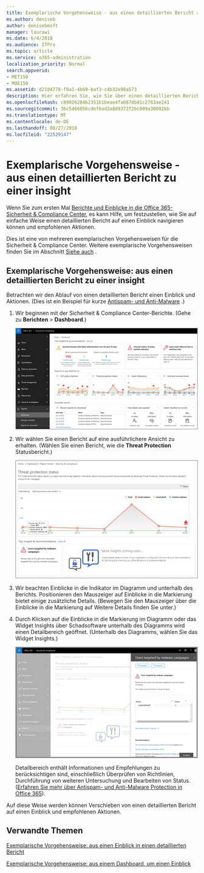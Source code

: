```yaml
---
title: Exemplarische Vorgehensweise - aus einen detaillierten Bericht zu einer insight
ms.author: deniseb
author: denisebmsft
manager: laurawi
ms.date: 6/4/2018
ms.audience: ITPro
ms.topic: article
ms.service: o365-administration
localization_priority: Normal
search.appverid:
- MET150
- MOE150
ms.assetid: d2104778-f0a1-4b69-baf3-c4b32e98a573
description: Hier erfahren Sie, wie Sie über einen detaillierten Bericht an einen Einblick in empfohlenen Aktionen in das Wertpapier verschieben können &amp; Compliance Center.
ms.openlocfilehash: c89026284b2351b1beae4fa087db81c2763ae241
ms.sourcegitcommit: 36c5466056cdef6ad2a8d9372f2bc009a30892bb
ms.translationtype: MT
ms.contentlocale: de-DE
ms.lasthandoff: 08/27/2018
ms.locfileid: "22529147"
---
```

# <a name="walkthrough---from-a-detailed-report-to-an-insight"></a>Exemplarische Vorgehensweise - aus einen detaillierten Bericht zu einer insight

Wenn Sie zum ersten Mal [Berichte und Einblicke in die Office 365-Sicherheit &amp; Compliance Center](reports-and-insights-in-security-and-compliance.md), es kann Hilfe, um festzustellen, wie Sie auf einfache Weise einen detaillierten Bericht auf einen Einblick navigieren können und empfohlenen Aktionen. 
  
Dies ist eine von mehreren exemplarischen Vorgehensweisen für die Sicherheit &amp; Compliance Center. Weitere exemplarische Vorgehensweisen finden Sie im Abschnitt [Siehe auch](#related-topics) . 
  
## <a name="walkthrough-from-a-detailed-report-to-an-insight"></a>Exemplarische Vorgehensweise: aus einen detaillierten Bericht zu einer insight

Betrachten wir den Ablauf von einen detaillierten Bericht einen Einblick und Aktionen. (Dies ist ein Beispiel für kurze [Antispam- und Anti-Malware](anti-spam-and-anti-malware-protection.md) .) 
  
1. Wir beginnen mit der Sicherheit &amp; Compliance Center-Berichte. (Gehe zu **Berichten** \> **Dashboard**.)
    
    ![In das Wertpapier &amp; Compliance Center, navigieren Sie zur Berichte \> Dashboard](media/68f3bb7c-b4f7-4cca-904b-478643a93c94.png)
  
2. Wir wählen Sie einen Bericht auf eine ausführlichere Ansicht zu erhalten. (Wählen Sie einen Bericht, wie die **Threat Protection** Statusbericht.) 
    
    ![Threat Protection Statusbericht insights](media/f47d7dbd-816a-47ba-b8db-53919fbed192.png)
  
3. Wir beachten Einblicke in die Indikator im Diagramm und unterhalb des Berichts. Positionieren den Mauszeiger auf Einblicke in die Markierung bietet einige zusätzliche Details. (Bewegen Sie den Mauszeiger über die Einblicke in die Markierung auf Weitere Details finden Sie unter.)
    
4. Durch Klicken auf die Einblicke in die Markierung im Diagramm oder das Widget Insights über Schadsoftware unterhalb des Diagramms wird einen Detailbereich geöffnet. (Unterhalb des Diagramms, wählen Sie das Widget Insights.)
    
    ![Details für Rückschlüsse auf Schadsoftware](media/2c8bccc5-ca4e-4bb9-ad4c-55fcee0535b7.png)
  
    Detailbereich enthält Informationen und Empfehlungen zu berücksichtigen sind, einschließlich Überprüfen von Richtlinien, Durchführung von weiteren Untersuchung und Bearbeiten von Status. ([Erfahren Sie mehr über Antispam- und Anti-Malware Protection in Office 365](anti-spam-and-anti-malware-protection.md)).
    
Auf diese Weise werden können Verschieben von einen detaillierten Bericht auf einen Einblick und empfohlenen Aktionen. 
  
## <a name="related-topics"></a>Verwandte Themen

[Exemplarische Vorgehensweise: aus einen Einblick in einen detaillierten Bericht](from-an-insight-to-a-detailed-report.md)
  
[Exemplarische Vorgehensweise: aus einem Dashboard, um einen Einblick](from-a-dashboard-to-an-insight.md)
  


